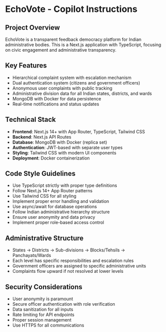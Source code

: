 # EchoVote - Copilot Instructions

<!-- Use this file to provide workspace-specific custom instructions to Copilot. For more details, visit https://code.visualstudio.com/docs/copilot/copilot-customization#_use-a-githubcopilotinstructionsmd-file -->

## Project Overview
EchoVote is a transparent feedback democracy platform for Indian administrative bodies. This is a Next.js application with TypeScript, focusing on civic engagement and administrative transparency.

## Key Features
- Hierarchical complaint system with escalation mechanism
- Dual authentication system (citizens and government officers)
- Anonymous user complaints with public tracking
- Administrative division data for all Indian states, districts, and wards
- MongoDB with Docker for data persistence
- Real-time notifications and status updates

## Technical Stack
- **Frontend**: Next.js 14+ with App Router, TypeScript, Tailwind CSS
- **Backend**: Next.js API Routes
- **Database**: MongoDB with Docker (replica set)
- **Authentication**: JWT-based with separate user types
- **Styling**: Tailwind CSS with modern UI components
- **Deployment**: Docker containerization

## Code Style Guidelines
- Use TypeScript strictly with proper type definitions
- Follow Next.js 14+ App Router patterns
- Use Tailwind CSS for all styling
- Implement proper error handling and validation
- Use async/await for database operations
- Follow Indian administrative hierarchy structure
- Ensure user anonymity and data privacy
- Implement proper role-based access control

## Administrative Structure
- States → Districts → Sub-divisions → Blocks/Tehsils → Panchayats/Wards
- Each level has specific responsibilities and escalation rules
- Government officers are assigned to specific administrative units
- Complaints flow upward if not resolved at lower levels

## Security Considerations
- User anonymity is paramount
- Secure officer authentication with role verification
- Data sanitization for all inputs
- Rate limiting for API endpoints
- Proper session management
- Use HTTPS for all communications
